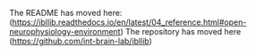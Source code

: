 The README has moved here: (https://ibllib.readthedocs.io/en/latest/04_reference.html#open-neurophysiology-environment)
The repository has moved here (https://github.com/int-brain-lab/ibllib)
